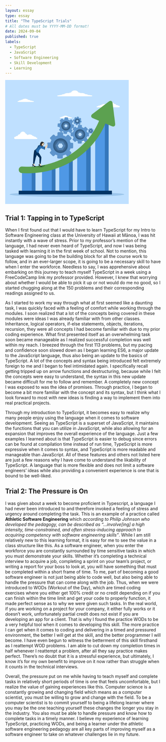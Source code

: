 ```yaml
---
layout: essay
type: essay
title: "The TypeScript Trials"
# All dates must be YYYY-MM-DD format!
date: 2024-09-04
published: true
labels:
  - TypeScript
  - JavaScript
  - Software Engineering
  - Skill Development
  - Learning
---
```


<img width="400px" class="rounded float-start pe-4" src="../img/improvement.jpg">

## Trial 1: Tapping in to TypeScript
When I first found out that I would have to learn TypeScript for my Intro to Software Engineering class at the University of Hawaii at Mānoa, I was hit instantly with a wave of stress. Prior to my professor’s mention of the language, I had never even heard of TypeScript, and now I was being tasked with learning it in the first week of school. Not to mention, this language was going to be the building block for all the course work to follow, and in an ever-larger scope, it is going to be a necessary skill to have when I enter the workforce. Needless to say, I was apprehensive about embarking on this journey to teach myself TypeScript in a week using a FreeCodeCamp link my professor provided. However, I knew that worrying about whether I would be able to pick it up or not would do me no good, so I started chugging along at the 150 problems and their corresponding readings assigned to us.

As I started to work my way through what at first seemed like a daunting task, I was quickly faced with a feeling of comfort while working through the modules. I soon realized that a lot of the concepts being covered in these modules were ideas I was already familiar with from other classes. Inheritance, logical operators, if-else statements, objects, iterations, recursion, they were all concepts I had become familiar with due to my prior coding experience. What first presented itself as an overwhelming task soon became manageable as I realized successful completion was well within my reach. I breezed through the first 113 problems, but my pacing and confidence soon slowed down as I began learning ES6, a major update to the JavaScript language, thus also being an update to the basics of TypeScript. A lot of the concepts and syntax being introduced felt extremely foreign to me and I began to feel intimidated again. I specifically recall getting tripped up on arrow functions and destructuring, because while I felt the concepts were easy to understand, the syntax in this new update became difficult for me to follow and remember. A completely new concept I was exposed to was the idea of promises. Through practice, I began to become a bit more familiar with the concept and its syntax, but I think what I look forward to most with new ideas is finding a way to implement them into real practical projects. 

Through my introduction to TypeScript, it becomes easy to realize why many people enjoy using the language when it comes to software development. Seeing as TypeScript is a superset of JavaScript, it maintains the functions that you can utilize in JavaScript, while also allowing for an expansion that improves the overall experience of the language. Just a few examples I learned about is that TypeScript is easier to debug since errors can be found at compilation time instead of run time, TypeScript is more expressive when it comes to syntax, and TypeScript is more readable and manageable than JavaScript. All of these features and others not listed here are just a few reasons why I have come to understand the likability of TypeScript. A language that is more flexible and does not limit a software engineers’ ideas while also providing a convenient experience is one that is bound to be well-liked.

## Trial 2: The Pressure is On
I was given about a week to become proficient in Typescript, a language I had never been introduced to and therefore invoked a feeling of stress and urgency around completing the task. This is an example of a practice called **Athletic Software Engineering** which *according to Philip Johnson who developed the pedagogy, can be described as “…involve[ing] a high intensity, time-constrained, and often stress-inducing approach to acquiring competency with software engineering skills”*. While I am still relatively new to this learning format, it is easy for me to see the value in a class structure like this. As a software engineer, when you enter the workforce you are constantly surrounded by time sensitive tasks in which you must demonstrate your skills. Whether it’s completing a technical interview to acquire a job, completing a sprint on your team’s project, or writing a report for your boss to look at, you will have something that must be completed within a short frame of time. To me, part of becoming a good software engineer is not just being able to code well, but also being able to handle the pressure that can come along with the job. Thus, when we were introduced to WODs (Workout of the Day), which are timed coding exercises where you either get 100% credit or no credit depending on if you can finish within the time limit and get your code to properly function, it made perfect sense as to why we were given such tasks. In the real world, if you are working on a project for your company, it either fully works or it doesn’t work, unfortunately partial credit does not exist if you are developing an app for a client. That is why I found the practice WODs to be a very helpful tool when it comes to developing this skill. The more practice I can get when it comes to coding and delivering in a timed and pressured environment, the better I will get at the skill, and the better programmer I will become. I have even begun to witness the betterment of this skill firsthand as I reattempt WOD problems. I am able to cut down my completion times in half whenever I reattempt a problem, after all they say practice makes perfect. There’s no doubt that it is a stressful experience, but ultimately, I know it’s for my own benefit to improve on it now rather than struggle when it counts in the technical interviews. 

Overall, the pressure put on me while having to teach myself and complete tasks in relatively short periods of time is one that feels uncomfortable, but I realize the value of gaining experiences like this. Computer science is a constantly growing and changing field which means as a computer scientist, you must be willing to grow and change with the field. To be a computer scientist is to commit yourself to being a lifelong learner where you may be the one teaching yourself these changes the longer you stay in the industry. You also must be able to handle pressure and know how to complete tasks in a timely manner. I believe my experience of learning TypeScript, practicing WODs, and being a learner under the athletic software engineering pedagogy are all key parts of improving myself as a software engineer to take on whatever challenges lie in my future.
